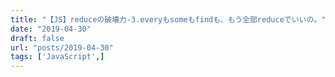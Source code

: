 ```yaml
---
title: "【JS】reduceの破壊力-3.everyもsomeもfindも、もう全部reduceでいいの。"
date: "2019-04-30"
draft: false
url: "posts/2019-04-30"
tags: ['JavaScript',]
---
```


